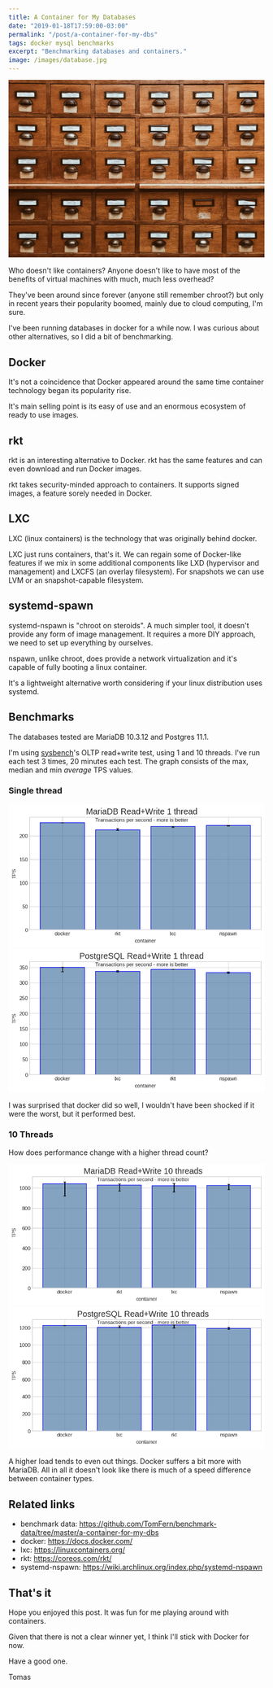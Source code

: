 ```yaml
---
title: A Container for My Databases
date: "2019-01-18T17:59:00-03:00"
permalink: "/post/a-container-for-my-dbs"
tags: docker mysql benchmarks
excerpt: "Benchmarking databases and containers."
image: /images/database.jpg
---
```


![](/images/database.jpg)

Who doesn't like containers? Anyone doesn't like to have most of the benefits of virtual machines with much, much less overhead?

They've been around since forever (anyone still remember chroot?)
but only in recent years their popularity boomed, mainly due to cloud computing, I'm sure.

I've been running databases in docker for a while now. I was curious about other alternatives, so I did a bit of benchmarking.


## Docker

It's not a coincidence that Docker appeared around the same time container technology began its popularity rise.

It's main selling point is its easy of use and an enormous ecosystem of ready to use images.


## rkt

rkt is an interesting alternative to Docker. rkt has the same features and can even download and run Docker images.

rkt takes security-minded approach to containers. It supports signed images, a feature sorely needed in Docker.


## LXC

LXC (linux containers) is the technology that was originally behind docker.

LXC just runs containers, that's it. We can regain some of Docker-like features if we mix in some additional
components like LXD (hypervisor and management) and LXCFS (an overlay filesystem).
For snapshots we can use LVM or an snapshot-capable filesystem.


## systemd-spawn

systemd-nspawn is "chroot on steroids".
A much simpler tool, it doesn't provide any form of image management. It requires a more DIY approach, we need to set up everything by ourselves.

nspawn, unlike chroot, does provide a network virtualization and it's capable of fully booting a linux container.

It's a lightweight alternative worth considering if your linux distribution uses systemd.


## Benchmarks

The databases tested are MariaDB 10.3.12 and Postgres 11.1.

I'm using [sysbench](./sysbench-guide-2)'s OLTP read+write test, using 1 and 10 threads.
I've run each test 3 times, 20 minutes each test. The graph consists of the max, median and min _average_ TPS values.


### Single thread

![MariaDB 1 Thread](/media/plots/a-container-for-my-dbs/mariadb-rw-1.png)
![PostgreSQL - 1 thread](/media/plots/a-container-for-my-dbs/postgres-rw-1.png)

I was surprised that docker did so well, I wouldn't have been shocked if it were the worst, but it performed best.


### 10 Threads

How does performance change with a higher thread count?

![MariaDB - 10 threads](/media/plots/a-container-for-my-dbs/mariadb-rw-10.png)
![PostgreSQL - 10 threads](/media/plots/a-container-for-my-dbs/postgres-rw-10.png)

A higher load tends to even out things. Docker suffers a bit more with MariaDB.
All in all it doesn't look like there is much of a speed difference between container types.


## Related links

-   benchmark data:  <https://github.com/TomFern/benchmark-data/tree/master/a-container-for-my-dbs>
-   docker: <https://docs.docker.com/>
-   lxc: <https://linuxcontainers.org/>
-   rkt: <https://coreos.com/rkt/>
-   systemd-nspawn: <https://wiki.archlinux.org/index.php/systemd-nspawn>


## That's it

Hope you enjoyed this post. It was fun for me playing around with containers.

Given that there is not a clear winner yet, I think I'll stick with Docker for now.

Have a good one.

Tomas
